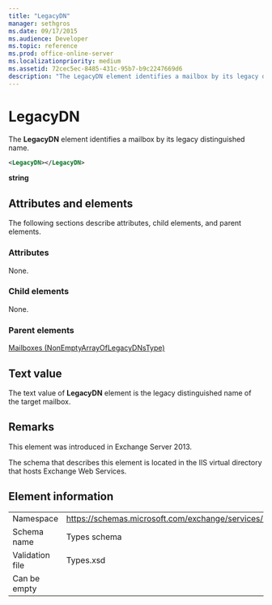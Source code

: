 ```yaml
---
title: "LegacyDN"
manager: sethgros
ms.date: 09/17/2015
ms.audience: Developer
ms.topic: reference
ms.prod: office-online-server
ms.localizationpriority: medium
ms.assetid: 72cec5ec-8485-431c-95b7-b9c2247669d6
description: "The LegacyDN element identifies a mailbox by its legacy distinguished name."
---
```


# LegacyDN

The **LegacyDN** element identifies a mailbox by its legacy distinguished name. 
  
```XML
<LegacyDN></LegacyDN>
```

**string**

## Attributes and elements

The following sections describe attributes, child elements, and parent elements.
  
### Attributes

None.
  
### Child elements

None.
  
### Parent elements

[Mailboxes (NonEmptyArrayOfLegacyDNsType)](mailboxes-nonemptyarrayoflegacydnstype.md)
  
## Text value

The text value of **LegacyDN** element is the legacy distinguished name of the target mailbox. 
  
## Remarks

This element was introduced in Exchange Server 2013.
  
The schema that describes this element is located in the IIS virtual directory that hosts Exchange Web Services.
  
## Element information

|||
|:-----|:-----|
|Namespace  <br/> |https://schemas.microsoft.com/exchange/services/2006/types  <br/> |
|Schema name  <br/> |Types schema  <br/> |
|Validation file  <br/> |Types.xsd  <br/> |
|Can be empty  <br/> ||
   

